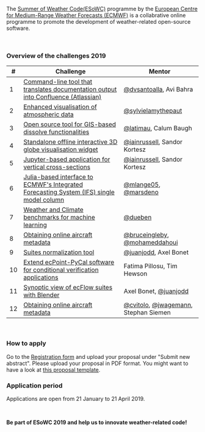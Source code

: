 The [Summer of Weather Code(ESoWC)](https://www.ecmwf.int/en/learning/workshops/ecmwf-summer-weather-code-2019) programme by the [European Centre for Medium-Range Weather Forecasts (ECMWF)](https://www.ecmwf.int) is a collabrative online programme to promote the development of weather-related open-source software. 

<br>

### Overview of the challenges 2019
|#|Challenge|Mentor|
|------|---------|-------|
|1|[Command-line tool that translates documentation output into Confluence (Atlassian)](https://github.com/esowc/challenges_2019/issues/9)|[@dvsantoalla](https://github.com/dvsantoalla), Avi Bahra|
|2|[Enhanced visualisation of atmospheric data](https://github.com/esowc/challenges_2019/issues/10)|[@sylvielamythepaut](https://github.com/sylvielamythepaut)|
|3|[Open source tool for GIS-based dissolve functionalities](https://github.com/esowc/challenges_2019/issues/3)|[@latimau](https://github.com/latimau), Calum Baugh|
|4|[Standalone offline interactive 3D globe visualisation widget](https://github.com/esowc/challenges_2019/issues/4)|[@iainrussell](https://github.com/iainrussell), Sandor Kortesz|
|5|[Jupyter-based application for vertical cross-sections](https://github.com/esowc/challenges_2019/issues/5)|[@iainrussell](https://github.com/iainrussell), Sandor Kortesz|
|6|[Julia-based interface to ECMWF's Integrated Forecasting System (IFS) single model column](https://github.com/esowc/challenges_2019/issues/6)|[@mlange05](https://github.com/mlange05), [@marsdeno](https://github.com/marsdeno)|
|7|[Weather and Climate benchmarks for machine learning](https://github.com/esowc/challenges_2019/issues/7)|[@dueben](https://github.com/dueben)|
|8|[Obtaining online aircraft metadata](https://github.com/esowc/challenges_2019/issues/8)|[@bruceingleby](https://github.com/bruceingleby), [@mohameddahoui](https://github.com/mohameddahoui)|
|9|[Suites normalization tool](https://github.com/esowc/challenges_2019/issues/11)|[@juanjodd](https://github.com/juanjodd), Axel Bonet|
|10|[Extend ecPoint-PyCal software for conditional verification applications](https://github.com/esowc/challenges_2019/issues/12)|Fatima Pillosu, Tim Hewson|
|11|[Synoptic view of ecFlow suites with Blender](https://github.com/esowc/challenges_2019/issues/13)|Axel Bonet, [@juanjodd](https://github.com/juanjodd)|
|12|[Obtaining online aircraft metadata](https://github.com/esowc/challenges_2019/issues/14)|[@cvitolo](https://github.com/cvitolo), [@jwagemann](https://github.com/jwagemann), Stephan Siemen|

<br>

### How to apply
Go to the [Registration form](https://events.ecmwf.int/e/esowc2019) and upload your proposal under "Submit new abstract". Please upload your proposal in PDF format. You might want to have a look at [this proposal template](https://docs.google.com/document/d/19PfodO9DavLkhgo93fskPypICzy5krPvnyWC-ks0hrQ/edit?usp=sharing).


### Application period
Applications are open from 21 January to 21 April 2019.

<br>

**Be part of ESoWC 2019 and help us to innovate weather-related code!**
